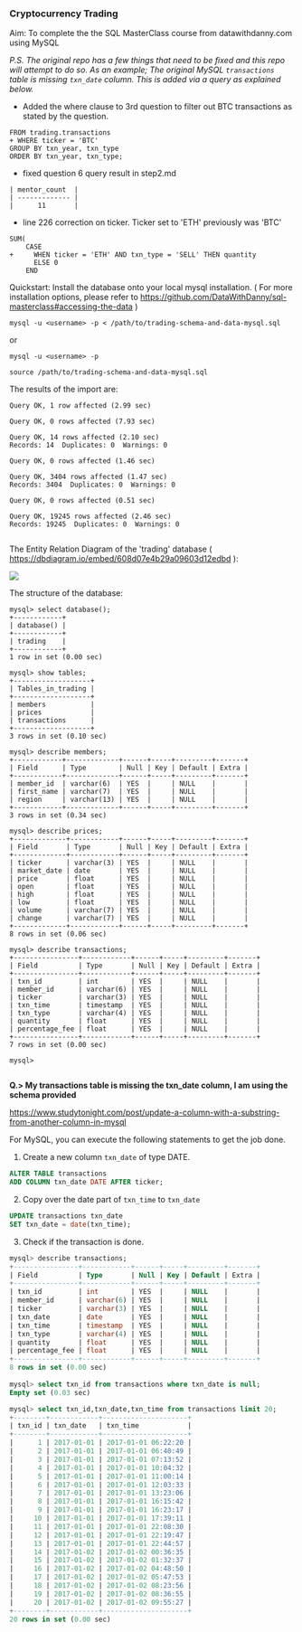 ### Cryptocurrency Trading

Aim: To complete the the SQL MasterClass course from datawithdanny.com using MySQL

*P.S. The original repo has a few things that need to be fixed and this repo will attempt to do so. As an example; The original MySQL `transactions` table is missing `txn_date` column. This is added via a query as explained below.*


* Added the where clause to 3rd question to filter out BTC transactions as stated by the question.
```
FROM trading.transactions
+ WHERE ticker = 'BTC'
GROUP BY txn_year, txn_type
ORDER BY txn_year, txn_type;
```
* fixed question 6 query result in step2.md

```
| mentor_count  |
| ------------- |
|      11       |
```

*  line 226 correction on ticker. Ticker set to 'ETH' previously was 'BTC'

```
SUM(
    CASE
+     WHEN ticker = 'ETH' AND txn_type = 'SELL' THEN quantity
      ELSE 0
    END
```



Quickstart: Install the database onto your local mysql installation. ( For more installation options, please refer to https://github.com/DataWithDanny/sql-masterclass#accessing-the-data )

`mysql -u <username> -p < /path/to/trading-schema-and-data-mysql.sql`

or
```
mysql -u <username> -p

source /path/to/trading-schema-and-data-mysql.sql
```
The results of the import are:

```
Query OK, 1 row affected (2.99 sec)        
                                           
Query OK, 0 rows affected (7.93 sec)       
                                           
Query OK, 14 rows affected (2.10 sec)      
Records: 14  Duplicates: 0  Warnings: 0    
                                           
Query OK, 0 rows affected (1.46 sec)       
                                           
Query OK, 3404 rows affected (1.47 sec)    
Records: 3404  Duplicates: 0  Warnings: 0  
                                           
Query OK, 0 rows affected (0.51 sec)       
                                           
Query OK, 19245 rows affected (2.46 sec)   
Records: 19245  Duplicates: 0  Warnings: 0 
                                           
```

The Entity Relation Diagram of the 'trading' database ( https://dbdiagram.io/embed/608d07e4b29a09603d12edbd ):

<img src="trading-erd.jpg"></img>

The structure of the database:

```
mysql> select database();                                      
+------------+                                                 
| database() |                                                 
+------------+                                                 
| trading    |                                                 
+------------+                                                 
1 row in set (0.00 sec)                                        
                                                               
mysql> show tables;                                            
+-------------------+                                          
| Tables_in_trading |                                          
+-------------------+                                          
| members           |                                          
| prices            |                                          
| transactions      |                                          
+-------------------+                                          
3 rows in set (0.10 sec)                                       
                                                               
mysql> describe members;                                       
+------------+-------------+------+-----+---------+-------+    
| Field      | Type        | Null | Key | Default | Extra |    
+------------+-------------+------+-----+---------+-------+    
| member_id  | varchar(6)  | YES  |     | NULL    |       |    
| first_name | varchar(7)  | YES  |     | NULL    |       |    
| region     | varchar(13) | YES  |     | NULL    |       |    
+------------+-------------+------+-----+---------+-------+    
3 rows in set (0.34 sec)                                       
                                                               
mysql> describe prices;                                        
+-------------+------------+------+-----+---------+-------+    
| Field       | Type       | Null | Key | Default | Extra |    
+-------------+------------+------+-----+---------+-------+    
| ticker      | varchar(3) | YES  |     | NULL    |       |    
| market_date | date       | YES  |     | NULL    |       |    
| price       | float      | YES  |     | NULL    |       |    
| open        | float      | YES  |     | NULL    |       |    
| high        | float      | YES  |     | NULL    |       |    
| low         | float      | YES  |     | NULL    |       |    
| volume      | varchar(7) | YES  |     | NULL    |       |    
| change      | varchar(7) | YES  |     | NULL    |       |    
+-------------+------------+------+-----+---------+-------+    
8 rows in set (0.06 sec)                                       
                                                               
mysql> describe transactions;                                  
+----------------+------------+------+-----+---------+-------+ 
| Field          | Type       | Null | Key | Default | Extra | 
+----------------+------------+------+-----+---------+-------+ 
| txn_id         | int        | YES  |     | NULL    |       | 
| member_id      | varchar(6) | YES  |     | NULL    |       | 
| ticker         | varchar(3) | YES  |     | NULL    |       | 
| txn_time       | timestamp  | YES  |     | NULL    |       | 
| txn_type       | varchar(4) | YES  |     | NULL    |       | 
| quantity       | float      | YES  |     | NULL    |       | 
| percentage_fee | float      | YES  |     | NULL    |       | 
+----------------+------------+------+-----+---------+-------+ 
7 rows in set (0.00 sec)                                       
                                                               
mysql>                                                         
                                                               
```


**Q.> My transactions table is missing the txn_date column, I am using the schema provided**

https://www.studytonight.com/post/update-a-column-with-a-substring-from-another-column-in-mysql

For MySQL, you can execute the following statements to get the job done.

1. Create a new column `txn_date` of type DATE.
```sql
ALTER TABLE transactions
ADD COLUMN txn_date DATE AFTER ticker;
```
2. Copy over the date part of `txn_time` to `txn_date`
```sql
UPDATE transactions txn_date
SET txn_date = date(txn_time);
```

3. Check if the transaction is done.

```sql
mysql> describe transactions;                                 
+----------------+------------+------+-----+---------+-------+
| Field          | Type       | Null | Key | Default | Extra |
+----------------+------------+------+-----+---------+-------+
| txn_id         | int        | YES  |     | NULL    |       |
| member_id      | varchar(6) | YES  |     | NULL    |       |
| ticker         | varchar(3) | YES  |     | NULL    |       |
| txn_date       | date       | YES  |     | NULL    |       |
| txn_time       | timestamp  | YES  |     | NULL    |       |
| txn_type       | varchar(4) | YES  |     | NULL    |       |
| quantity       | float      | YES  |     | NULL    |       |
| percentage_fee | float      | YES  |     | NULL    |       |
+----------------+------------+------+-----+---------+-------+
8 rows in set (0.00 sec)                                      
                                                              
mysql> select txn_id from transactions where txn_date is null;
Empty set (0.03 sec)                                          

mysql> select txn_id,txn_date,txn_time from transactions limit 20;
+--------+------------+---------------------+                     
| txn_id | txn_date   | txn_time            |                     
+--------+------------+---------------------+                     
|      1 | 2017-01-01 | 2017-01-01 06:22:20 |                     
|      2 | 2017-01-01 | 2017-01-01 06:40:49 |                     
|      3 | 2017-01-01 | 2017-01-01 07:13:52 |                     
|      4 | 2017-01-01 | 2017-01-01 10:04:32 |                     
|      5 | 2017-01-01 | 2017-01-01 11:00:14 |                     
|      6 | 2017-01-01 | 2017-01-01 12:03:33 |                     
|      7 | 2017-01-01 | 2017-01-01 13:23:06 |                     
|      8 | 2017-01-01 | 2017-01-01 16:15:42 |                     
|      9 | 2017-01-01 | 2017-01-01 16:23:17 |                     
|     10 | 2017-01-01 | 2017-01-01 17:39:11 |                     
|     11 | 2017-01-01 | 2017-01-01 22:08:30 |                     
|     12 | 2017-01-01 | 2017-01-01 22:19:47 |                     
|     13 | 2017-01-01 | 2017-01-01 22:44:57 |                     
|     14 | 2017-01-02 | 2017-01-02 00:36:35 |                     
|     15 | 2017-01-02 | 2017-01-02 01:32:37 |                     
|     16 | 2017-01-02 | 2017-01-02 04:48:50 |                     
|     17 | 2017-01-02 | 2017-01-02 05:47:53 |                     
|     18 | 2017-01-02 | 2017-01-02 08:23:56 |                     
|     19 | 2017-01-02 | 2017-01-02 08:36:55 |                     
|     20 | 2017-01-02 | 2017-01-02 09:55:27 |                     
+--------+------------+---------------------+                     
20 rows in set (0.00 sec)                                         
```
